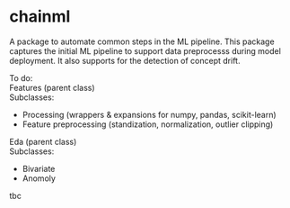 # chainml
A package to automate common steps in the ML pipeline. This package captures the initial ML pipeline to support data preprocesss during model deployment. It also supports for the detection of concept drift.

To do:<br>
Features (parent class)
<br>Subclasses:
* Processing (wrappers & expansions for numpy, pandas, scikit-learn)
* Feature preprocessing (standization, normalization, outlier clipping)

Eda (parent class)
<br>Subclasses:
* Bivariate
* Anomoly

tbc


